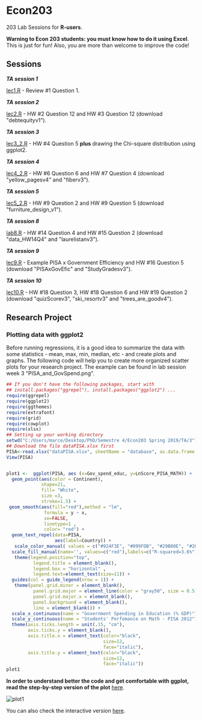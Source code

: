 # Econ203
203 Lab Sessions for **R-users**. 

**Warning to Econ 203 students: you must know how to do it using Excel**. This is just for fun! Also, you are more than welcome to improve the code!

## Sessions


***TA session 1*** 

[lec1.R](https://github.com/guerramarcelino/Econ203/blob/master/lec1.R) - Review #1 Question 1. 

***TA session 2*** 

[lec2.R](https://github.com/guerramarcelino/Econ203/blob/master/lec2.R) - HW #2 Question 12 and HW #3 Question 12  (download "debtequityv1"). 

***TA session 3*** 

[lec3_2.R](https://github.com/guerramarcelino/Econ203/blob/master/lec3_2.R) - HW #4 Question 5 **plus** drawing the Chi-square distribution using ggplot2.

***TA session 4***

[lec4_2.R](https://github.com/guerramarcelino/Econ203/blob/master/lec4_2.R) - HW #6 Question 6 and HW #7 Question 4 (download "yellow_pagesv4" and "fiberv3").

***TA session 5***

[lec5_2.R](https://github.com/guerramarcelino/Econ203/blob/master/lec5_2.R) - HW #9 Question 2 and HW #9 Question 5 (download "furniture_design_v1").

***TA session 8***

[lab8.R](https://github.com/guerramarcelino/Econ203/blob/master/lab8.R) - HW #14 Question 4 and HW #15 Question 2 (download "data_HW14Q4" and "laurelistanv3").

***TA session 9***

[lec9.R](https://github.com/guerramarcelino/Econ203/blob/master/lec9.R) - Example PISA x Government Efficiency and HW #16 Question 5 (download "PISAxGovEfic" and "StudyGradesv3").

***TA session 10***

[lec10.R](https://github.com/guerramarcelino/Econ203/blob/master/lec10.R) - HW #18 Question 3, HW #18 Question 6 and HW #19 Question 2 (download "quizScorev3",  	"ski_resortv3" and	"trees_are_goodv4").

## Research Project

### Plotting data with ggplot2
Before running regressions, it is a good idea to summarize the data with some statistics - mean, max, min, median, etc - and create plots and graphs. The following code will help you to create more organized scatter plots for your research project. The example can be found in lab session week 3 "PISA_and_GovSpend.png".  

```R
## If you don't have the following packages, start with 
## install.packages("ggrepel"), install.packages("ggplot2") ...
require(ggrepel)
require(ggplot2) 
require(ggthemes)
require(extrafont)
require(grid) 
require(cowplot) 
require(xlsx)
## Setting up your working directory
setwd("C:/Users/marce/Desktop/PhD/Semestre 4/Econ203 Spring 2019/TA/3") 
## Download the file dataPISA.xlsx first
PISA<-read.xlsx("dataPISA.xlsx", sheetName = "database", as.data.frame = T, header = T)
View(PISA)


plot1 <-  ggplot(PISA, aes (x=Gov_spend_educ, y=LnScore_PISA_MATH)) +
  geom_point(aes(color = Continent),
             shape=21, 
             fill= "White",
             size =3, 
             stroke=1.5) +
 geom_smooth(aes(fill="red"),method = "lm", 
              formula = y ~ x,
              se=FALSE, 
              linetype=1 , 
              color= "red") +
  geom_text_repel(data=PISA,
                  aes(label=Country)) +
   scale_color_manual( values = c("#924F3E", "#099FDB", "#29B00E", "#208F84", "darkorange", "#23576E")) +
  scale_fill_manual(name='', values=c("red"),labels=c("R-squared=3.6%")) +
   theme(legend.position="top",
          legend.title = element_blank(),
          legend.box = "horizontal" ,
          legend.text=element_text(size=11)) +
  guides(col = guide_legend(nrow = 1)) +
   theme(panel.grid.minor = element_blank(), 
          panel.grid.major = element_line(color = "gray50", size = 0.5),
          panel.grid.major.x = element_blank(),
          panel.background = element_blank(),
          line = element_blank()) +
  scale_x_continuous(name = "Government Spending in Education (% GDP)") +
  scale_y_continuous(name = "Students' Perfomance on Math - PISA 2012") +
  theme(axis.ticks.length = unit(.15, "cm"),
        axis.ticks.y = element_blank(),
        axis.title.x = element_text(color="black", 
                                    size=12,
                                    face="italic"),
        axis.title.y = element_text(color="black",
                                    size=12,
                                    face="italic"))
plot1

```

**In order to understand better the code and get comfortable with ggplot, read the step-by-step version of the plot** [here](http://rstudio-pubs-static.s3.amazonaws.com/284329_c7e660636fec4a42a09eed968dc47f32.html).

![plot1](https://github.com/guerramarcelino/Econ203/blob/master/plot1.png)


You can also check the interactive version [here](https://plot.ly/~marcelinobguerra/82.embed).
